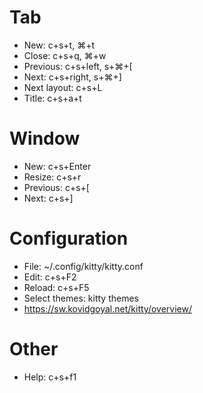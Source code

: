 # Tab

- New: c+s+t, ⌘+t
- Close: c+s+q, ⌘+w
- Previous: c+s+left, s+⌘+[
- Next: c+s+right, s+⌘+]
- Next layout: c+s+L
- Title: c+s+a+t

# Window
- New: c+s+Enter
- Resize: c+s+r
- Previous: c+s+[
- Next: c+s+]

# Configuration

- File: ~/.config/kitty/kitty.conf
- Edit: c+s+F2
- Reload: c+s+F5
- Select themes: kitty themes
- https://sw.kovidgoyal.net/kitty/overview/

# Other
- Help: c+s+f1

